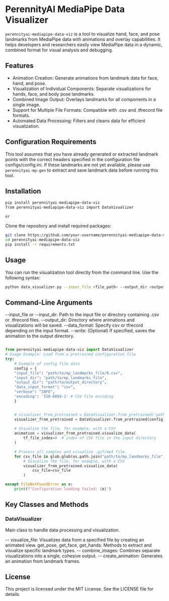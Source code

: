 # PerennityAI MediaPipe Data Visualizer
```perennityai-mediapipe-data-viz``` is a tool to visualize hand, face, and pose landmarks from MediaPipe data with animations and overlay capabilities. It helps developers and researchers easily view MediaPipe data in a dynamic, combined format for visual analysis and debugging.

## Features
- Animation Creation: Generate animations from landmark data for face, hand, and pose.
- Visualization of Individual Components: Separate visualizations for hands, face, and body pose landmarks.
- Combined Image Output: Overlays landmarks for all components in a single image.
- Support for Multiple File Formats: Compatible with .csv and .tfrecord file formats.
- Automated Data Processing: Filters and cleans data for efficient visualization.

## Configuration Requirements
This tool assumes that you have already generated or extracted landmark points with the correct headers specified in the configuration file configs/config.ini. If these landmarks are not yet available, please use ```perennityai-mp-gen``` to extract and save landmark data before running this tool.

## Installation
```bash
pip install perennityai-mediapipe-data-viz
from perennityai-mediapipe-data-viz import DataVisualizer
```

```or```

Clone the repository and install required packages:

```bash
git clone https://github.com/your-username/perennityai-mediapipe-data-viz.git
cd perennityai-mediapipe-data-viz
pip install -r requirements.txt
```

## Usage
You can run the visualization tool directly from the command line. Use the following syntax:

```bash
python data_visualizer.py --input_file <file_path> --output_dir <output_directory> 
```

## Command-Line Arguments
--input_file or --input_dir: Path to the input file or directory containing .csv or .tfrecord files.
--output_dir: Directory where animations and visualizations will be saved.
--data_format: Specify csv or tfrecord depending on the input format.
--write: (Optional) If specified, saves the animation to the output directory.


```python

from perennityai-mediapipe-data-viz import DataVisualizer
# Usage Example: Load from a pretrained configuration file
try:
    # Example of config file data
    config = {
    "input_file": "path/to/mp_landmarks_file/0.csv",
    "input_dir": "path/to/mp_landmarks_file",
    "output_dir": "path/to/output_directory",
    "data_input_format": "csv",
    "verbose": "INFO",
    'encoding': 'ISO-8859-1' # CSV file encoding
    }


    # visualizer_from_pretrained = DataVisualizer.from_pretrained('path/to/config.json')
    visualizer_from_pretrained = DataVisualizer.from_pretrained(config)
    
    # Visualize the file, for example, with a CSV
    animation = visualizer_from_pretrained.visualize_data(
        tf_file_index=0  # index of CSV file in the input directory
    )

    # Process all samples and visualize .gif/mp4 file.
    for csv_file in glob.glob(os.path.join("path/to/mp_landmarks_file", '*.csv')):
        # Visualize the file, for example, with a CSV
        visualizer_from_pretrained.visualize_data(
            csv_file=csv_file
        )

except FileNotFoundError as e:
    print(f"Configuration loading failed: {e}")
```

## Key Classes and Methods

### DataVisualizer
Main class to handle data processing and visualization.

-- visualize_file: Visualizes data from a specified file by creating an animated view.
get_pose, get_face, get_hands: Methods to extract and visualize specific landmark types.
-- combine_images: Combines separate visualizations into a single, cohesive output.
-- create_animation: Generates an animation from landmark frames.

## License
This project is licensed under the MIT License. See the LICENSE file for details.